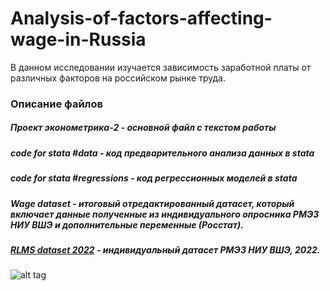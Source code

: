 # Analysis-of-factors-affecting-wage-in-Russia
В данном исследовании изучается зависимость заработной платы от различных факторов на российском рынке труда. 
### Описание файлов
##### Проект эконометрика-2 - основной файл с текстом работы 
##### code for stata #data - код предварительного анализа данных в stata
##### code for stata #regressions - код регрессионных моделей в stata

##### Wage dataset - итоговый отредактированный датасет, который включает данные полученные из индивидуального опросника РМЭЗ НИУ ВШЭ и дополнительные переменные (Росстат).
##### [RLMS dataset 2022](https://www.hse.ru/rlms/spss#:~:text=IBM%20SPSS%20Statistics-,%D0%92%D0%BE%D0%BB%D0%BD%D0%B0%2031%20(2022),-%D0%A0%D0%B5%D0%BF%D1%80%D0%B5%D0%B7%D0%B5%D0%BD%D1%82%D0%B0%D1%82%D0%B8%D0%B2%D0%BD%D0%B0%D1%8F%20%D0%B2%D1%8B%D0%B1%D0%BE%D1%80%D0%BA%D0%B0) - индивидуальный датасет РМЭЗ НИУ ВШЭ, 2022.


![alt tag](https://sun9-66.userapi.com/impg/GI9V81dlRIARhBoGQCEcnxyEE1EUxTISXRbhTQ/C3c4NAD4oao.jpg?size=777x1036&quality=95&sign=28c6392f1d11b0b51678297abb4e2f0e&type=album)
